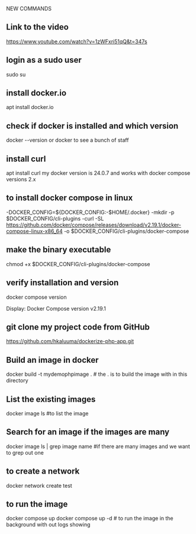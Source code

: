 NEW COMMANDS
## Link to the video
https://www.youtube.com/watch?v=1zWFxri51qQ&t=347s

## login as a sudo user
sudo su

## install docker.io
apt install docker.io

## check if docker is installed and which version
docker --version or docker to see a bunch of staff

## install curl
apt install curl
my docker version is 24.0.7 and works with docker compose versions 2.x

## to install docker compose in linux
-DOCKER_CONFIG=${DOCKER_CONFIG:-$HOME/.docker}
-mkdir -p $DOCKER_CONFIG/cli-plugins
-curl -SL https://github.com/docker/compose/releases/download/v2.19.1/docker-compose-linux-x86_64 -o $DOCKER_CONFIG/cli-plugins/docker-compose

## make the binary executable
chmod +x $DOCKER_CONFIG/cli-plugins/docker-compose

## verify installation and version
docker compose version

Display: Docker Compose version v2.19.1

## git clone my project code from GitHub
https://github.com/hkaluuma/dockerize-php-app.git

## Build an image in docker
docker build -t mydemophpimage . # the . is to build the image with in this directory

## List the existing images
docker image ls #to list the image

## Search for an image if the images are many
docker image ls | grep image name #if there are many images and we want to grep out one

## to create a network
docker network create test

## to run the image
docker compose up 
docker compose up -d # to run the image in the background with out logs showing